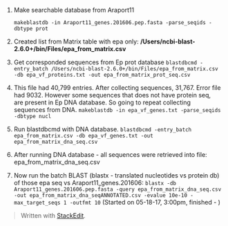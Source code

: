 
1. Make searchable database from Araport11

    `makeblastdb -in Araport11_genes.201606.pep.fasta -parse_seqids -dbtype prot`

2. Created list from Matrix table with epa only:  **/Users/ncbi-blast-2.6.0+/bin/Files/epa_from_matrix.csv** 

3. Get corresponded sequences from Ep prot database   `blastdbcmd -entry_batch /Users/ncbi-blast-2.6.0+/bin/Files/epa_from_matrix.csv -db epa_vf_proteins.txt -out epa_from_matrix_prot_seq.csv`

4. This file had 40,799 entries. After collecting sequences, 31,767. Error file had 9032. However some sequences that does not have protein seq, are present  in Ep DNA database. So going to repeat collecting sequences from DNA. `makeblastdb -in epa_vf_genes.txt -parse_seqids -dbtype nucl`

5. Run blastdbcmd with DNA database. `blastdbcmd -entry_batch epa_from_matrix.csv -db epa_vf_genes.txt -out epa_from_matrix_dna_seq.csv`

6. After running DNA database - all sequences were retrieved into file:  epa_from_matrix_dna_seq.csv

7. Now run the batch BLAST (blastx - translated nucleotides vs protein db) of those epa seq vs Araport11_genes.201606: `blastx -db Araport11_genes.201606.pep.fasta -query epa_from_matrix_dna_seq.csv -out epa_from_matrix_dna_seqANNOTATED.csv -evalue 10e-10 -max_target_seqs 1 -outfmt 10` (Started on 05-18-17, 3:00pm, finished - )


> Written with [StackEdit](https://stackedit.io/).
